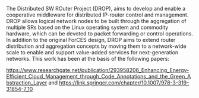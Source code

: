 The Distributed SW ROuter Project (DROP), aims to develop and enable a cooperative middleware for distributed IP-router control and management. DROP allows logical network nodes to be built through the aggregation of multiple SRs based on the Linux operating system and commodity hardware, which can be devoted to packet forwarding or control operations. In addition to the original ForCES design, DROP aims to extend router distribution and aggregation concepts by moving them to a network-wide scale to enable and support value-added services for next-generation networks. This work has been at the basis of the following papers:

https://www.researchgate.net/publication/293958206_Enhancing_Energy-Efficient_Cloud_Management_through_Code_Annotations_and_the_Green_Abstraction_Layer and
https://link.springer.com/chapter/10.1007/978-3-319-31854-7_10
